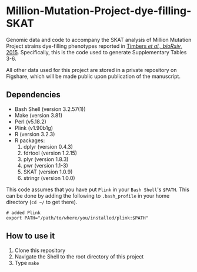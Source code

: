 # Million-Mutation-Project-dye-filling-SKAT

Genomic data and code to accompany the SKAT analysis of Million Mutation Project strains 
dye-filling phenotypes reported in [Timbers *et al., bioRxiv*, 2015](http://dx.doi.org/10.1101/027540).
Specifically, this is the code used to generate Supplementary Tables 3-6.

All other data used for this project are stored in a private repository on Figshare, which will 
be made public upon publication of the manuscript.

## Dependencies

* Bash Shell (version 3.2.57(1))
* Make (version 3.81)
* Perl (v5.18.2)
* Plink (v1.90b1g)
* R (version 3.2.3)
* R packages: 
	1. dplyr (version 0.4.3)
	2. fdrtool (version 1.2.15)
	3. plyr (version 1.8.3) 
	4. pwr (version 1.1-3)
	5. SKAT (version 1.0.9) 
	6. stringr (version 1.0.0)  

This code assumes that you have put `Plink` in your `Bash Shell`'s `$PATH`. This can be 
done by adding the following to `.bash_profile` in your home directory (`cd ~/` to get 
there).

~~~
# added Plink
export PATH="/path/to/where/you/installed/plink:$PATH"
~~~

## How to use it

1. Clone this repository
2. Navigate the Shell to the root directory of this project
3. Type `make`